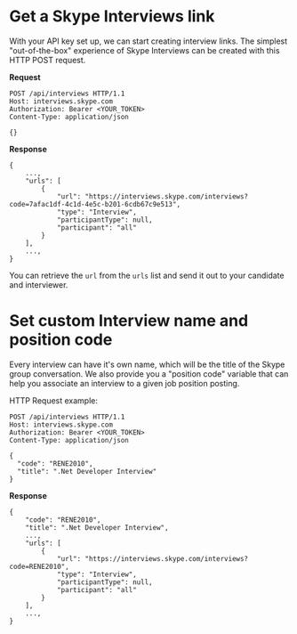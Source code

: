 # Get a Skype Interviews link

With your API key set up, we can start creating interview links. The simplest "out-of-the-box" experience of Skype Interviews can be created with this HTTP POST request.

**Request**
```
POST /api/interviews HTTP/1.1 
Host: interviews.skype.com 
Authorization: Bearer <YOUR_TOKEN> 
Content-Type: application/json 

{}
```
**Response**
```
{
    ...,
    "urls": [
        {
            "url": "https://interviews.skype.com/interviews?code=7afac1df-4c1d-4e5c-b201-6cdb67c9e513",
            "type": "Interview",
            "participantType": null,
            "participant": "all"
        }
    ],
    ...,
}
```
You can retrieve the `url` from the `urls` list and send it out to your candidate and interviewer.

# Set custom Interview name and position code
Every interview can have it's own name, which will be the title of the Skype group conversation. We also provide you a "position code" variable that can help you associate an interview to a given job position posting.

HTTP Request example:
```
POST /api/interviews HTTP/1.1
Host: interviews.skype.com
Authorization: Bearer <YOUR_TOKEN>
Content-Type: application/json

{
  "code": "RENE2010",
  "title": ".Net Developer Interview"
}
```
**Response**
```
{
    "code": "RENE2010",
    "title": ".Net Developer Interview",
    ...,
    "urls": [
        {
            "url": "https://interviews.skype.com/interviews?code=RENE2010",
            "type": "Interview",
            "participantType": null,
            "participant": "all"
        }
    ],
    ...,
}
```